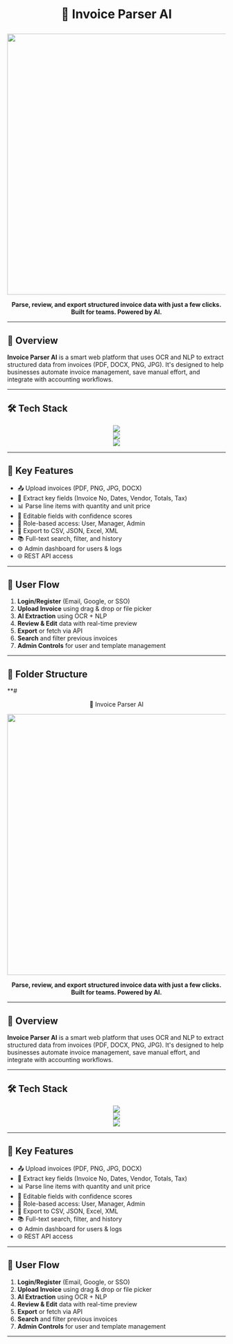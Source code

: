 # <p align="center">🧾 Invoice Parser AI</p>

<p align="center">
  <img src="https://media.giphy.com/media/v1.Y2lkPTc5MGI3NjExczExenB6b2E0NnBwbGRuOHQ1aG82eHltM2xubHQ5M2dzazNwbjl3NyZlcD12MV9naWZzX3NlYXJjaCZjdD1n/v1kU8HaRYbfxj9M2pD/giphy.gif" width="600" />
</p>

<p align="center"><b>Parse, review, and export structured invoice data with just a few clicks. Built for teams. Powered by AI.</b></p>

---

## 🧠 Overview

**Invoice Parser AI** is a smart web platform that uses OCR and NLP to extract structured data from invoices (PDF, DOCX, PNG, JPG). It's designed to help businesses automate invoice management, save manual effort, and integrate with accounting workflows.

---

## 🛠 Tech Stack

<p align="center">
  <img src="https://skillicons.dev/icons?i=react,tailwind,python,fastapi,nodejs,express,postman,git,github,vercel,vscode" /><br/>
  <img src="https://skillicons.dev/icons?i=postgres,mongodb,firebase,aws,tensorflow" /><br/>
  <img src="https://skillicons.dev/icons?i=ts,js,html,css" />
</p>

---

## 🚀 Key Features

- 📤 Upload invoices (PDF, PNG, JPG, DOCX)
- 🤖 Extract key fields (Invoice No, Dates, Vendor, Totals, Tax)
- 📊 Parse line items with quantity and unit price
- 📝 Editable fields with confidence scores
- 🔐 Role-based access: User, Manager, Admin
- 📁 Export to CSV, JSON, Excel, XML
- 📚 Full-text search, filter, and history
- ⚙️ Admin dashboard for users & logs
- 🌐 REST API access

---

## 🧭 User Flow

1. **Login/Register** (Email, Google, or SSO)
2. **Upload Invoice** using drag & drop or file picker
3. **AI Extraction** using OCR + NLP
4. **Review & Edit** data with real-time preview
5. **Export** or fetch via API
6. **Search** and filter previous invoices
7. **Admin Controls** for user and template management

---

## 📂 Folder Structure

**# <p align="center">🧾 Invoice Parser AI</p>

<p align="center">
  <img src="https://media.giphy.com/media/v1.Y2lkPTc5MGI3NjExczExenB6b2E0NnBwbGRuOHQ1aG82eHltM2xubHQ5M2dzazNwbjl3NyZlcD12MV9naWZzX3NlYXJjaCZjdD1n/v1kU8HaRYbfxj9M2pD/giphy.gif" width="600" />
</p>

<p align="center"><b>Parse, review, and export structured invoice data with just a few clicks. Built for teams. Powered by AI.</b></p>

---

## 🧠 Overview

**Invoice Parser AI** is a smart web platform that uses OCR and NLP to extract structured data from invoices (PDF, DOCX, PNG, JPG). It's designed to help businesses automate invoice management, save manual effort, and integrate with accounting workflows.

---

## 🛠 Tech Stack

<p align="center">
  <img src="https://skillicons.dev/icons?i=react,tailwind,python,fastapi,nodejs,express,postman,git,github,vercel,vscode" /><br/>
  <img src="https://skillicons.dev/icons?i=postgres,mongodb,firebase,aws,tensorflow" /><br/>
  <img src="https://skillicons.dev/icons?i=ts,js,html,css" />
</p>

---

## 🚀 Key Features

- 📤 Upload invoices (PDF, PNG, JPG, DOCX)
- 🤖 Extract key fields (Invoice No, Dates, Vendor, Totals, Tax)
- 📊 Parse line items with quantity and unit price
- 📝 Editable fields with confidence scores
- 🔐 Role-based access: User, Manager, Admin
- 📁 Export to CSV, JSON, Excel, XML
- 📚 Full-text search, filter, and history
- ⚙️ Admin dashboard for users & logs
- 🌐 REST API access

---

## 🧭 User Flow

1. **Login/Register** (Email, Google, or SSO)
2. **Upload Invoice** using drag & drop or file picker
3. **AI Extraction** using OCR + NLP
4. **Review & Edit** data with real-time preview
5. **Export** or fetch via API
6. **Search** and filter previous invoices
7. **Admin Controls** for user and template management

---
